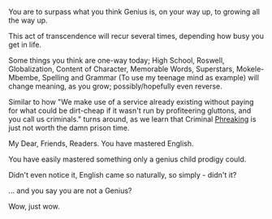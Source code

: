 You are to surpass what you think Genius is, on your way up, to growing all
the way up.

This act of transcendence will recur several times, depending how busy you
get in life.

Some things you think are one-way today; High School, Roswell,
Globalization, Content of Character, Memorable Words, Superstars,
Mokele-Mbembe, Spelling and Grammar (To use my teenage mind as example)
will change meaning, as you grow; possibly/hopefully even reverse.

Similar to how "We make use of a service already existing without paying
for what could be dirt-cheap if it wasn't run by profiteering gluttons, and
you call us criminals." turns around, as we learn that Criminal
[Phreaking][1] is just not worth the damn prison time.

My Dear, Friends, Readers. You have mastered English.

You have easily mastered something only a genius child prodigy could.

Didn't even notice it, English came so naturally, so simply - didn't it?

... and you say you are not a Genius?

Wow, just wow.

[1]: https://en.wikipedia.org/wiki/Phreaking